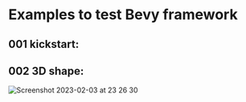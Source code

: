 # Examples to test Bevy framework

## 001 kickstart:

## 002 3D shape:

![Screenshot 2023-02-03 at 23 26 30](https://user-images.githubusercontent.com/1828895/216723161-bd6651bf-5dfe-46c7-8a13-2bab08093de3.png)
